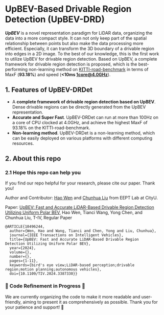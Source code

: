 # UpBEV-Based Drivable Region Detection (UpBEV-DRD)
***UpBEV*** is a novel representation paradigm for LiDAR data, organizing the data into a more compact style. It can not only keep part of the spatial relationship between points but also make the data processing more efficient. Especially, it can transform the 3D boundary of a drivable region into edges in a 2D image. To the best of our knowledge, this is the first work to utilize UpBEV for drivable region detection. Based on UpBEV, a complete framework for drivable region detection is proposed, which is the best-performing non-learning method on [KITTI-road-benchmark](https://www.cvlibs.net/datasets/kitti/eval_road.php) in terms of MaxF (**93.18%**) and speed (**<10ms 1core@4.0GHz**).

## 1. Features of UpBEV-DRDet
* A **complete framework of drivable region detection based on UpBEV**. Dense drivable regions can be directly generated from the UpBEV representation.
* **Accurate and Super Fast**. UpBEV-DRDet can run at more than 100Hz on a core of CPU clocked at 4.0GHz, and achieve the highest MaxF of 93.18% on the KITTI-road-benchmark.
* **Non-learning method**. UpBEV-DRDet is a non-learning method, which can be easily deployed on various platforms with different computing resources.

## 2. About this repo
### 2.1 Hope this repo can help you
If you find our repo helpful for your research, please cite our paper. Thank you!

Author and Contributor: [Hao Wen](https://scholar.google.com/citations?user=823HzfIAAAAJ&hl=zh-CN) and [Chunhua Liu](https://scholar.google.com/citations?user=7WEZSaIAAAAJ&hl=zh-CN) from EEPT Lab at CityU.

Paper: [UpBEV: Fast and Accurate LiDAR-Based Drivable Region Detection Utilizing Uniform Polar BEV](https://ieeexplore.ieee.org/document/10496244), Hao Wen, Tianci Wang, Yong Chen, and Chunhua Liu, T-IV, Regular Paper
```
@ARTICLE{10496244,
  author={Wen, Hao and Wang, Tianci and Chen, Yong and Liu, Chunhua},
  journal={IEEE Transactions on Intelligent Vehicles}, 
  title={UpBEV: Fast and Accurate LiDAR-Based Drivable Region Detection Utilizing Uniform Polar BEV}, 
  year={2024},
  volume={},
  number={},
  pages={1-11},
  keywords={bird's eye view;LiDAR-based perception;drivable region;motion planning;autonomous vehicles},
  doi={10.1109/TIV.2024.3387330}}
```

### 🚧 Code Refinement in Progress 🚧

We are currently organizing the code to make it more readable and user-friendly, aiming to present it as comprehensively as possible. Thank you for your patience and support! 💖
